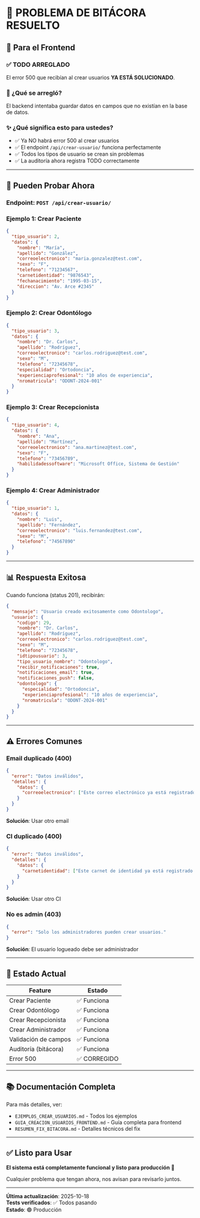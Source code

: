 # 🎉 PROBLEMA DE BITÁCORA RESUELTO

## 📱 Para el Frontend

### ✅ TODO ARREGLADO
El error 500 que recibían al crear usuarios **YA ESTÁ SOLUCIONADO**.

### 🔧 ¿Qué se arregló?
El backend intentaba guardar datos en campos que no existían en la base de datos.

### ✨ ¿Qué significa esto para ustedes?
- ✅ Ya NO habrá error 500 al crear usuarios
- ✅ El endpoint `/api/crear-usuario/` funciona perfectamente
- ✅ Todos los tipos de usuario se crean sin problemas
- ✅ La auditoría ahora registra TODO correctamente

---

## 🧪 Pueden Probar Ahora

### Endpoint: `POST /api/crear-usuario/`

### Ejemplo 1: Crear Paciente
```json
{
  "tipo_usuario": 2,
  "datos": {
    "nombre": "María",
    "apellido": "González",
    "correoelectronico": "maria.gonzalez@test.com",
    "sexo": "F",
    "telefono": "71234567",
    "carnetidentidad": "9876543",
    "fechanacimiento": "1995-03-15",
    "direccion": "Av. Arce #2345"
  }
}
```

### Ejemplo 2: Crear Odontólogo
```json
{
  "tipo_usuario": 3,
  "datos": {
    "nombre": "Dr. Carlos",
    "apellido": "Rodríguez",
    "correoelectronico": "carlos.rodriguez@test.com",
    "sexo": "M",
    "telefono": "72345678",
    "especialidad": "Ortodoncia",
    "experienciaprofesional": "10 años de experiencia",
    "nromatricula": "ODONT-2024-001"
  }
}
```

### Ejemplo 3: Crear Recepcionista
```json
{
  "tipo_usuario": 4,
  "datos": {
    "nombre": "Ana",
    "apellido": "Martínez",
    "correoelectronico": "ana.martinez@test.com",
    "sexo": "F",
    "telefono": "73456789",
    "habilidadessoftware": "Microsoft Office, Sistema de Gestión"
  }
}
```

### Ejemplo 4: Crear Administrador
```json
{
  "tipo_usuario": 1,
  "datos": {
    "nombre": "Luis",
    "apellido": "Fernández",
    "correoelectronico": "luis.fernandez@test.com",
    "sexo": "M",
    "telefono": "74567890"
  }
}
```

---

## 📊 Respuesta Exitosa

Cuando funciona (status 201), recibirán:

```json
{
  "mensaje": "Usuario creado exitosamente como Odontologo",
  "usuario": {
    "codigo": 29,
    "nombre": "Dr. Carlos",
    "apellido": "Rodríguez",
    "correoelectronico": "carlos.rodriguez@test.com",
    "sexo": "M",
    "telefono": "72345678",
    "idtipousuario": 3,
    "tipo_usuario_nombre": "Odontologo",
    "recibir_notificaciones": true,
    "notificaciones_email": true,
    "notificaciones_push": false,
    "odontologo": {
      "especialidad": "Ortodoncia",
      "experienciaprofesional": "10 años de experiencia",
      "nromatricula": "ODONT-2024-001"
    }
  }
}
```

---

## ⚠️ Errores Comunes

### Email duplicado (400)
```json
{
  "error": "Datos inválidos",
  "detalles": {
    "datos": {
      "correoelectronico": ["Este correo electrónico ya está registrado."]
    }
  }
}
```
**Solución**: Usar otro email

### CI duplicado (400)
```json
{
  "error": "Datos inválidos",
  "detalles": {
    "datos": {
      "carnetidentidad": ["Este carnet de identidad ya está registrado."]
    }
  }
}
```
**Solución**: Usar otro CI

### No es admin (403)
```json
{
  "error": "Solo los administradores pueden crear usuarios."
}
```
**Solución**: El usuario logueado debe ser administrador

---

## 🎯 Estado Actual

| Feature | Estado |
|---------|--------|
| Crear Paciente | ✅ Funciona |
| Crear Odontólogo | ✅ Funciona |
| Crear Recepcionista | ✅ Funciona |
| Crear Administrador | ✅ Funciona |
| Validación de campos | ✅ Funciona |
| Auditoría (bitácora) | ✅ Funciona |
| Error 500 | ✅ CORREGIDO |

---

## 📚 Documentación Completa

Para más detalles, ver:
- `EJEMPLOS_CREAR_USUARIOS.md` - Todos los ejemplos
- `GUIA_CREACION_USUARIOS_FRONTEND.md` - Guía completa para frontend
- `RESUMEN_FIX_BITACORA.md` - Detalles técnicos del fix

---

## ✅ Listo para Usar

**El sistema está completamente funcional y listo para producción** 🚀

Cualquier problema que tengan ahora, nos avisan para revisarlo juntos.

---

**Última actualización**: 2025-10-18  
**Tests verificados**: ✅ Todos pasando  
**Estado**: 🟢 Producción
